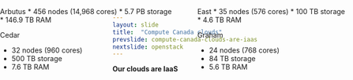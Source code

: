```yaml
---
layout: slide
title:  "Compute Canada clouds"
prevslide: compute-canada-clouds-are-iaas
nextslide: openstack
---
```


**Our clouds are IaaS**

<div markdown="1" style="position:absolute;top:50px;left:0px;width:350px;">
Arbutus
* 456 nodes (14,968 cores)
* 5.7 PB storage
* 146.9 TB RAM

Cedar
* 32 nodes (960 cores)
* 500 TB storage
* 7.6 TB RAM
</div>
<div markdown="1" style="position:absolute;top:50px;left:400px;width:300px;">
East
* 35 nodes (576 cores)
* 100 TB storage
* 4.6 TB RAM

Graham
* 24 nodes (768 cores)
* 84 TB storage
* 5.6 TB RAM
</div>
